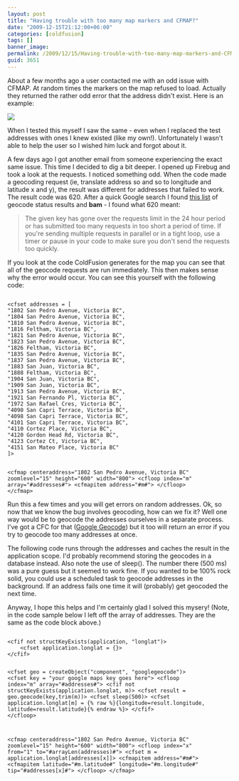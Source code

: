 ```yaml
---
layout: post
title: "Having trouble with too many map markers and CFMAP?"
date: "2009-12-15T21:12:00+06:00"
categories: [coldfusion]
tags: []
banner_image: 
permalink: /2009/12/15/Having-trouble-with-too-many-map-markers-and-CFMAP
guid: 3651
---
```


About a few months ago a user contacted me with an odd issue with CFMAP. At random times the markers on the map refused to load. Actually they returned the rather odd error that the address didn't exist. Here is an example:

<img src="https://static.raymondcamden.com/images/cfjedi/Picture 510.png" />

When I tested this myself I saw the same - even when I replaced the test addresses with ones I knew existed (like my own!). Unfortunately I wasn't able to help the user so I wished him luck and forgot about it. 

A few days ago I got another email from someone experiencing the exact same issue. This time I decided to dig a bit deeper. I opened up Firebug and took a look at the requests. I noticed something odd. When the code made a geocoding request (ie, translate address so and so to longitude and latitude x and y), the result was different for addresses that failed to work. The result code was 620. After a quick Google search I found <a href="http://code.google.com/apis/maps/documentation/reference.html#GGeoStatusCode">this list</a> of geocode status results and <b>bam</b> - I found what 620 meant:

<blockquote>
The given key has gone over the requests limit in the 24 hour period or has submitted too many requests in too short a period of time. If you're sending multiple requests in parallel or in a tight loop, use a timer or pause in your code to make sure you don't send the requests too quickly. 
</blockquote>

If you look at the code ColdFusion generates for the map you can see that all of the geocode requests are run immediately. This then makes sense why the error would occur. You can see this yourself with the following code:

<code>
&lt;cfset addresses = [
"1802 San Pedro Avenue, Victoria BC",
"1804 San Pedro Avenue, Victoria BC",
"1810 San Pedro Avenue, Victoria BC",
"1816 Feltham, Victoria BC",
"1821 San Pedro Avenue, Victoria BC",
"1823 San Pedro Avenue, Victoria BC",
"1826 Feltham, Victoria BC",
"1835 San Pedro Avenue, Victoria BC",
"1837 San Pedro Avenue, Victoria BC",
"1883 San Juan, Victoria BC",
"1888 Feltham, Victoria BC",
"1904 San Juan, Victoria BC",
"1909 San Juan, Victoria BC",
"1913 San Pedro Avenue, Victoria BC",
"1921 San Fernando Pl, Victoria BC",
"1972 San Rafael Cres, Victoria BC",
"4090 San Capri Terrace, Victoria BC",
"4098 San Capri Terrace, Victoria BC",
"4101 San Capri Terrace, Victoria BC",
"4110 Cortez Place, Victoria BC",
"4120 Gordon Head Rd, Victoria BC",
"4123 Cortez Ct, Victoria BC",
"4151 San Mateo Place, Victoria BC"
]&gt;

&lt;cfmap centeraddress="1802 San Pedro Avenue, Victoria BC" zoomlevel="15" height="600" width="800"&gt;
    &lt;cfloop index="m" array="#addresses#"&gt;
        &lt;cfmapitem address="#m#"&gt;
    &lt;/cfloop&gt;
&lt;/cfmap&gt;
</code>

Run this a few times and you will get errors on random addresses. Ok, so now that we know the bug involves geocoding, how can we fix it? Well one way would be to geocode the addresses ourselves in a separate process. I've got a CFC for that (<a href="http://googlegeocode.riaforge.org/">Google Geocode</a>) but it too will return an error if you try to geocode too many addresses at once. 

The following code runs through the addresses and caches the result in the application scope. I'd probably recommend storing the geocodes in a database instead. Also note the use of sleep(). The number there (500 ms) was a pure guess but it seemed to work fine. If you wanted to be 100% rock solid, you could use a scheduled task to geocode addresses in the background. If an address fails one time it will (probably) get geocoded the next time. 

Anyway, I hope this helps and I'm certainly glad I solved this mysery! (Note, in the code sample below I left off the array of addresses. They are the same as the code block above.)

<code>
&lt;cfif not structKeyExists(application, "longlat")&gt;
    &lt;cfset application.longlat = {}&gt;
&lt;/cfif&gt;

&lt;cfset geo = createObject("component", "googlegeocode")&gt;
&lt;cfset key = "your google maps key goes here"&gt;
&lt;cfloop index="m" array="#addresses#"&gt;
    &lt;cfif not structKeyExists(application.longlat, m)&gt;
	    &lt;cfset result = geo.geocode(key,trim(m))&gt;
	    &lt;cfset sleep(500)&gt;
		&lt;cfset application.longlat[m] = {% raw %}{longitude=result.longitude, latitude=result.latitude}{% endraw %}&gt;
    &lt;/cfif&gt;
&lt;/cfloop&gt;

&lt;cfmap centeraddress="1802 San Pedro Avenue, Victoria BC" zoomlevel="15" height="600" width="800"&gt;
    &lt;cfloop index="x" from="1" to="#arrayLen(addresses)#"&gt;
        &lt;cfset m = application.longlat[addresses[x]]&gt;
        &lt;cfmapitem address="#m#"&gt;
	&lt;cfmapitem latitude="#m.latitude#" longitude="#m.longitude#" tip="#addresses[x]#"&gt;
    &lt;/cfloop&gt;
&lt;/cfmap&gt;
</code>